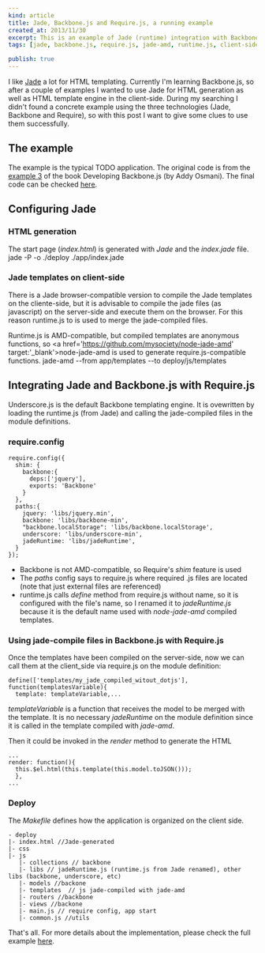 ```yaml
--- 
kind: article
title: Jade, Backbone.js and Require.js, a running example
created_at: 2013/11/30
excerpt: This is an example of Jade (runtime) integration with Backbone.js with RequireJS
tags: [jade, backbone.js, require.js, jade-amd, runtime.js, client-side]

publish: true
---
```


I like <a href='http://jade-lang.com/' target='_blank'>Jade</a> a lot for HTML templating. Currently I'm learning Backbone.js, so after a couple of examples I wanted to use Jade for HTML generation as well as HTML template engine in the client-side. During my searching I didn't found a concrete example using the three technologies (Jade, Backbone and Require), so with this post I want to give some clues to use them successfully.

## The example

The example is the typical TODO application. The original code is from the <a href='http://addyosmani.github.io/backbone-fundamentals/#exercise-3-your-first-modular-backbone-requirejs-app' target='_blank'>example 3</a> of the book Developing Backbone.js (by Addy Osmani). The final code can be checked <a href='https://github.com/emiguelt/javascriptLearning/tree/master/backbone/dbba_todos_requirejs' target='_blank'>here</a>.

## Configuring Jade
### HTML generation

The start page (_index.html_) is generated with _Jade_ and the _index.jade_ file.
    jade -P -o ./deploy ./app/index.jade

### Jade templates on client-side
There is a Jade browser-compatible version to compile the Jade templates on the cliente-side, but it is advisable to compile the jade files (as javascript) on the server-side and execute them on the browser. For this reason runtime.js to is used to merge the jade-compiled files.

Runtime.js is AMD-compatible, but compiled templates are anonymous functions, so <a href='https://github.com/mysociety/node-jade-amd' target:'_blank'>node-jade-amd</a> is used to generate require.js-compatible functions.
    jade-amd  --from app/templates --to deploy/js/templates

## Integrating Jade and Backbone.js with Require.js

Underscore.js is the default Backbone templating engine. It is ovewritten by loading the runtime.js (from Jade) and calling the jade-compiled files in the module definitions.

### require.config

    require.config({
      shim: {
        backbone:{
          deps:['jquery'],
          exports: 'Backbone'
        }
      },
      paths:{
        jquery: 'libs/jquery.min',
        backbone: 'libs/backbone-min',
        "backbone.localStorage": 'libs/backbone.localStorage',
        underscore: 'libs/underscore-min',
        jadeRuntime: 'libs/jadeRuntime',
      }
    });

* Backbone is not AMD-compatible, so Require's _shim_ feature is used
* The _paths_ config says to require.js where required .js files are located (note that just external files are referenced)
* runtime.js calls _define_ method from require.js without name, so it is configured with the file's name, so I renamed it to _jadeRuntime.js_ because it is the default name used with _node-jade-amd_ compiled templates.

### Using jade-compile files in Backbone.js with Require.js

Once the templates have been compiled on the server-side, now we can call them at the client_side via require.js on the module definition:

    define(['templates/my_jade_compiled_witout_dotjs'], function(templatesVariable){
      template: templateVariable,...

_templateVariable_ is a function that receives the model to be merged with the template. It is no necessary  _jadeRuntime_ on the module definition since it is called  in the template compiled with _jade-amd_.

Then it could be invoked in the _render_ method to generate the HTML

    ...
    render: function(){
      this.$el.html(this.template(this.model.toJSON())); 
      },
    ...


### Deploy
The _Makefile_ defines how the application is organized on the client side.

    - deploy
    |- index.html //Jade-generated
    |- css
    |- js
       |- collections // backbone
       |- libs // jadeRuntime.js (runtime.js from Jade renamed), other libs (backbone, underscore, etc)
       |- models //backone
       |- templates  // js jade-compiled with jade-amd
       |- routers //backbone
       |- views //backone
       |- main.js // require config, app start
       |- common.js //utils


That's all. For more details about the implementation, please check the full example <a href='https://github.com/emiguelt/javascriptLearning/tree/master/backbone/dbba_todos_requirejs' target='_blank'>here</a>. 
